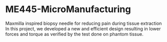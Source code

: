 # ME445-MicroManufacturing
Maxmilla inspired biopsy needle for reducing pain during tissue extraction
In this project, we developed a new and efficient design resulting in lower forces and torque as verified by the test done on phantom tissue.
